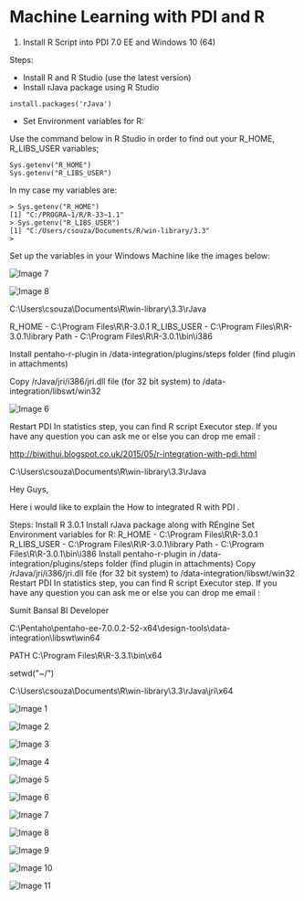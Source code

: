 # Machine Learning with PDI and R

1. Install R Script into PDI 7.0 EE and Windows 10 (64)

Steps:

* Install R and R Studio (use the latest version)
* Install rJava package using R Studio

```
install.packages('rJava')
```

* Set Environment variables for R:

Use the command below in R Studio in order to find out your R_HOME, R_LIBS_USER variables;

```
Sys.getenv("R_HOME")
Sys.getenv("R_LIBS_USER")

```

In my case my variables are:

```
> Sys.getenv("R_HOME")
[1] "C:/PROGRA~1/R/R-33~1.1"
> Sys.getenv("R_LIBS_USER")
[1] "C:/Users/csouza/Documents/R/win-library/3.3"
> 
```

Set up the variables in your Windows Machine like the images below:

![Image 7](https://github.com/caiomsouza/pdi_labs/blob/master/src/r_script/images/pdi_integration_with_r7.PNG)

![Image 8](https://github.com/caiomsouza/pdi_labs/blob/master/src/r_script/images/pdi_integration_with_r8.PNG)




C:\Users\csouza\Documents\R\win-library\3.3\rJava


R_HOME -  C:\Program Files\R\R-3.0.1
R_LIBS_USER - C:\Program Files\R\R-3.0.1\library
Path - C:\Program Files\R\R-3.0.1\bin\i386




Install pentaho-r-plugin in /data-integration/plugins/steps folder  (find plugin in attachments)

Copy /rJava/jri/i386/jri.dll file (for 32 bit system) to /data-integration/libswt/win32

![Image 6](https://github.com/caiomsouza/pdi_labs/blob/master/src/r_script/images/pdi_integration_with_r6.PNG)


Restart PDI
In statistics step, you can find R script Executor step.
If you have any question you can ask me or else you can drop me email :


http://biwithui.blogspot.co.uk/2015/05/r-integration-with-pdi.html


C:\Users\csouza\Documents\R\win-library\3.3\rJava


Hey Guys,

Here i would like to explain the How to integrated R with PDI .

Steps:
Install R 3.0.1
Install rJava package along with REngine
Set Environment variables for R:
R_HOME -  C:\Program Files\R\R-3.0.1
R_LIBS_USER - C:\Program Files\R\R-3.0.1\library
Path - C:\Program Files\R\R-3.0.1\bin\i386
Install pentaho-r-plugin in /data-integration/plugins/steps folder  (find plugin in attachments)
Copy /rJava/jri/i386/jri.dll file (for 32 bit system) to /data-integration/libswt/win32
Restart PDI
In statistics step, you can find R script Executor step.
If you have any question you can ask me or else you can drop me email :
 
Sumit Bansal
BI Developer


C:\Pentaho\pentaho-ee-7.0.0.2-52-x64\design-tools\data-integration\libswt\win64

PATH
C:\Program Files\R\R-3.3.1\bin\x64

setwd("~/")


C:\Users\csouza\Documents\R\win-library\3.3\rJava\jri\x64

![Image 1](https://github.com/caiomsouza/pdi_labs/blob/master/src/r_script/images/pdi_integration_with_r.PNG)

![Image 2](https://github.com/caiomsouza/pdi_labs/blob/master/src/r_script/images/pdi_integration_with_r2.PNG)

![Image 3](https://github.com/caiomsouza/pdi_labs/blob/master/src/r_script/images/pdi_integration_with_r3.PNG)

![Image 4](https://github.com/caiomsouza/pdi_labs/blob/master/src/r_script/images/pdi_integration_with_r4.PNG)

![Image 5](https://github.com/caiomsouza/pdi_labs/blob/master/src/r_script/images/pdi_integration_with_r5.PNG)

![Image 6](https://github.com/caiomsouza/pdi_labs/blob/master/src/r_script/images/pdi_integration_with_r6.PNG)

![Image 7](https://github.com/caiomsouza/pdi_labs/blob/master/src/r_script/images/pdi_integration_with_r7.PNG)

![Image 8](https://github.com/caiomsouza/pdi_labs/blob/master/src/r_script/images/pdi_integration_with_r8.PNG)

![Image 9](https://github.com/caiomsouza/pdi_labs/blob/master/src/r_script/images/pdi_integration_with_r9.PNG)

![Image 10](https://github.com/caiomsouza/pdi_labs/blob/master/src/r_script/images/pdi_integration_with_r10.PNG)

![Image 11](https://github.com/caiomsouza/pdi_labs/blob/master/src/r_script/images/pdi_integration_with_r11.PNG)






